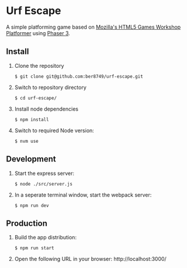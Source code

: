 # Urf Escape
A simple platforming game based on [Mozilla's HTML5 Games Workshop Platformer](https://mozdevs.github.io/html5-games-workshop/en/guides/platformer/start-here/) using [Phaser 3](https://phaser.io/phaser3).

## Install
1. Clone the repository
   ```
   $ git clone git@github.com:ber8749/urf-escape.git
   ```
1. Switch to repository directory
   ```
   $ cd urf-escape/
   ```
1. Install node dependencies
   ```
   $ npm install
   ```
1. Switch to required Node version:
   ```
   $ nvm use
   ```

## Development

1. Start the express server:
   ```
   $ node ./src/server.js
   ```
1. In a seperate terminal window, start the webpack server:
   ```
   $ npm run dev
   ```

## Production
1. Build the app distribution:
   ```
   $ npm run start
   ```
1. Open the following URL in your browser: http://localhost:3000/